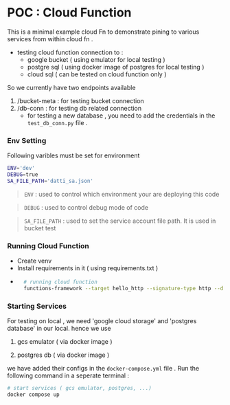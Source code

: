# POC : Cloud Function 
This is a minimal example cloud Fn to demonstrate pining to various services from within cloud fn .

- testing cloud function connection to :
    - google bucket ( using emulator for local testing )
    - postgre sql ( using docker image of postgres for local testing )
    - cloud sql ( can be tested on cloud function only )

So we currently have two endpoints available 
1. /bucket-meta : for testing bucket connection
2. /db-conn : for testing db related connection
    - for testing a new database , you need to add the credentials in the `test_db_conn.py` file .


### Env Setting
Following varibles must be set for environment
```sh
ENV='dev'
DEBUG=true
SA_FILE_PATH='datti_sa.json'
```

> `ENV` : used to control which environment your are deploying this code

> `DEBUG` : used to control debug mode of code

> `SA_FILE_PATH` : used to set the service account file path. It is used in bucket test


### Running Cloud Function

- Create venv
- Install requirements in it ( using requirements.txt )
- ```sh
    # running cloud function
    functions-framework --target hello_http --signature-type http --debug --port 8080
    ```

### Starting Services 
For testing on local , we need 'google cloud storage' and 'postgres database' in our local.
hence we use

1. gcs emulator ( via docker image )
    
2. postgres db ( via docker image )
    
we have added their configs in the `docker-compose.yml` file .
Run the following command in a seperate terminal :
```sh
# start services ( gcs emulator, postgres, ...)
docker compose up
```

<!-- PERSONAL NOTES -->
<!-- # sample service accounts will be found in your personal GDrive -->
